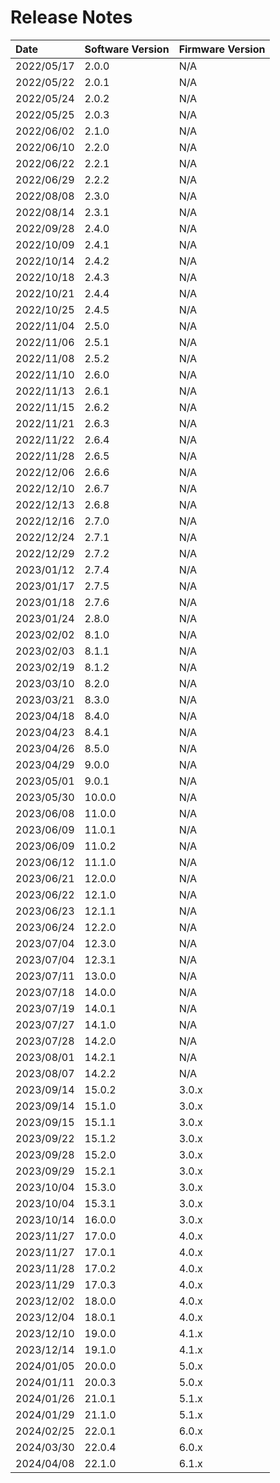 # Release Notes

| Date        | Software Version | Firmware Version |
| :----       | :--------------- | :--------------- |
| 2022/05/17  | 2.0.0            | N/A              |
| 2022/05/22  | 2.0.1            | N/A              |
| 2022/05/24  | 2.0.2            | N/A              |
| 2022/05/25  | 2.0.3            | N/A              |
| 2022/06/02  | 2.1.0            | N/A              |
| 2022/06/10  | 2.2.0            | N/A              |
| 2022/06/22  | 2.2.1            | N/A              |
| 2022/06/29  | 2.2.2            | N/A              |
| 2022/08/08  | 2.3.0            | N/A              |
| 2022/08/14  | 2.3.1            | N/A              |
| 2022/09/28  | 2.4.0            | N/A              |
| 2022/10/09  | 2.4.1            | N/A              |
| 2022/10/14  | 2.4.2            | N/A              |
| 2022/10/18  | 2.4.3            | N/A              |
| 2022/10/21  | 2.4.4            | N/A              |
| 2022/10/25  | 2.4.5            | N/A              |
| 2022/11/04  | 2.5.0            | N/A              |
| 2022/11/06  | 2.5.1            | N/A              |
| 2022/11/08  | 2.5.2            | N/A              |
| 2022/11/10  | 2.6.0            | N/A              |
| 2022/11/13  | 2.6.1            | N/A              |
| 2022/11/15  | 2.6.2            | N/A              |
| 2022/11/21  | 2.6.3            | N/A              |
| 2022/11/22  | 2.6.4            | N/A              |
| 2022/11/28  | 2.6.5            | N/A              |
| 2022/12/06  | 2.6.6            | N/A              |
| 2022/12/10  | 2.6.7            | N/A              |
| 2022/12/13  | 2.6.8            | N/A              |
| 2022/12/16  | 2.7.0            | N/A              |
| 2022/12/24  | 2.7.1            | N/A              |
| 2022/12/29  | 2.7.2            | N/A              |
| 2023/01/12  | 2.7.4            | N/A              |
| 2023/01/17  | 2.7.5            | N/A              |
| 2023/01/18  | 2.7.6            | N/A              |
| 2023/01/24  | 2.8.0            | N/A              |
| 2023/02/02  | 8.1.0            | N/A              |
| 2023/02/03  | 8.1.1            | N/A              |
| 2023/02/19  | 8.1.2            | N/A              |
| 2023/03/10  | 8.2.0            | N/A              |
| 2023/03/21  | 8.3.0            | N/A              |
| 2023/04/18  | 8.4.0            | N/A              |
| 2023/04/23  | 8.4.1            | N/A              |
| 2023/04/26  | 8.5.0            | N/A              |
| 2023/04/29  | 9.0.0            | N/A              |
| 2023/05/01  | 9.0.1            | N/A              |
| 2023/05/30  | 10.0.0           | N/A              |
| 2023/06/08  | 11.0.0           | N/A              |
| 2023/06/09  | 11.0.1           | N/A              |
| 2023/06/09  | 11.0.2           | N/A              |
| 2023/06/12  | 11.1.0           | N/A              |
| 2023/06/21  | 12.0.0           | N/A              |
| 2023/06/22  | 12.1.0           | N/A              |
| 2023/06/23  | 12.1.1           | N/A              |
| 2023/06/24  | 12.2.0           | N/A              |
| 2023/07/04  | 12.3.0           | N/A              |
| 2023/07/04  | 12.3.1           | N/A              |
| 2023/07/11  | 13.0.0           | N/A              |
| 2023/07/18  | 14.0.0           | N/A              |
| 2023/07/19  | 14.0.1           | N/A              |
| 2023/07/27  | 14.1.0           | N/A              |
| 2023/07/28  | 14.2.0           | N/A              |
| 2023/08/01  | 14.2.1           | N/A              |
| 2023/08/07  | 14.2.2           | N/A              |
| 2023/09/14  | 15.0.2           | 3.0.x            |
| 2023/09/14  | 15.1.0           | 3.0.x            |
| 2023/09/15  | 15.1.1           | 3.0.x            |
| 2023/09/22  | 15.1.2           | 3.0.x            |
| 2023/09/28  | 15.2.0           | 3.0.x            |
| 2023/09/29  | 15.2.1           | 3.0.x            |
| 2023/10/04  | 15.3.0           | 3.0.x            |
| 2023/10/04  | 15.3.1           | 3.0.x            |
| 2023/10/14  | 16.0.0           | 3.0.x            |
| 2023/11/27  | 17.0.0           | 4.0.x            |
| 2023/11/27  | 17.0.1           | 4.0.x            |
| 2023/11/28  | 17.0.2           | 4.0.x            |
| 2023/11/29  | 17.0.3           | 4.0.x            |
| 2023/12/02  | 18.0.0           | 4.0.x            |
| 2023/12/04  | 18.0.1           | 4.0.x            |
| 2023/12/10  | 19.0.0           | 4.1.x            |
| 2023/12/14  | 19.1.0           | 4.1.x            |
| 2024/01/05  | 20.0.0           | 5.0.x            |
| 2024/01/11  | 20.0.3           | 5.0.x            |
| 2024/01/26  | 21.0.1           | 5.1.x            |
| 2024/01/29  | 21.1.0           | 5.1.x            |
| 2024/02/25  | 22.0.1           | 6.0.x            |
| 2024/03/30  | 22.0.4           | 6.0.x            |
| 2024/04/08  | 22.1.0           | 6.1.x            |
